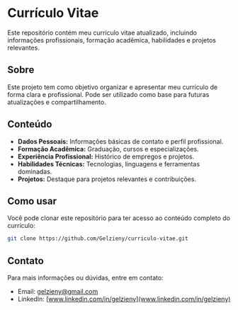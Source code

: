 # Currículo Vitae

Este repositório contém meu currículo vitae atualizado, incluindo informações profissionais, formação acadêmica, habilidades e projetos relevantes.

## Sobre

Este projeto tem como objetivo organizar e apresentar meu currículo de forma clara e profissional. Pode ser utilizado como base para futuras atualizações e compartilhamento.

## Conteúdo

- **Dados Pessoais:** Informações básicas de contato e perfil profissional.
- **Formação Acadêmica:** Graduação, cursos e especializações.
- **Experiência Profissional:** Histórico de empregos e projetos.
- **Habilidades Técnicas:** Tecnologias, linguagens e ferramentas dominadas.
- **Projetos:** Destaque para projetos relevantes e contribuições.

## Como usar

Você pode clonar este repositório para ter acesso ao conteúdo completo do currículo:

```bash
git clone https://github.com/Gelzieny/curriculo-vitae.git
```

## Contato

Para mais informações ou dúvidas, entre em contato:

- Email: gelzieny@gmail.com
- LinkedIn: [www.linkedin.com/in/gelzieny](www.linkedin.com/in/gelzieny)